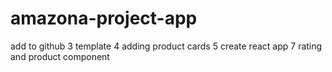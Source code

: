 # amazona-project-app

add to github
3 template
4 adding product cards
5 create react app
7 rating and product component
